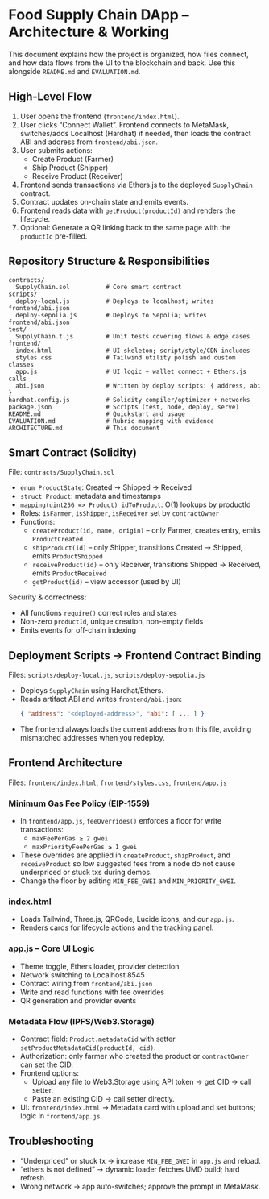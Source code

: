 # Food Supply Chain DApp – Architecture & Working

This document explains how the project is organized, how files connect, and how data flows from the UI to the blockchain and back. Use this alongside `README.md` and `EVALUATION.md`.

## High-Level Flow
1. User opens the frontend (`frontend/index.html`).
2. User clicks “Connect Wallet”. Frontend connects to MetaMask, switches/adds Localhost (Hardhat) if needed, then loads the contract ABI and address from `frontend/abi.json`.
3. User submits actions:
   - Create Product (Farmer)
   - Ship Product (Shipper)
   - Receive Product (Receiver)
4. Frontend sends transactions via Ethers.js to the deployed `SupplyChain` contract.
5. Contract updates on-chain state and emits events.
6. Frontend reads data with `getProduct(productId)` and renders the lifecycle.
7. Optional: Generate a QR linking back to the same page with the `productId` pre-filled.

## Repository Structure & Responsibilities
```
contracts/
  SupplyChain.sol          # Core smart contract
scripts/
  deploy-local.js          # Deploys to localhost; writes frontend/abi.json
  deploy-sepolia.js        # Deploys to Sepolia; writes frontend/abi.json
test/
  SupplyChain.t.js         # Unit tests covering flows & edge cases
frontend/
  index.html               # UI skeleton; script/style/CDN includes
  styles.css               # Tailwind utility polish and custom classes
  app.js                   # UI logic + wallet connect + Ethers.js calls
  abi.json                 # Written by deploy scripts: { address, abi }
hardhat.config.js          # Solidity compiler/optimizer + networks
package.json               # Scripts (test, node, deploy, serve)
README.md                  # Quickstart and usage
EVALUATION.md              # Rubric mapping with evidence
ARCHITECTURE.md            # This document
```

## Smart Contract (Solidity)
File: `contracts/SupplyChain.sol`
- `enum ProductState`: Created → Shipped → Received
- `struct Product`: metadata and timestamps
- `mapping(uint256 => Product) idToProduct`: O(1) lookups by productId
- Roles: `isFarmer`, `isShipper`, `isReceiver` set by `contractOwner`
- Functions:
  - `createProduct(id, name, origin)` – only Farmer, creates entry, emits `ProductCreated`
  - `shipProduct(id)` – only Shipper, transitions Created → Shipped, emits `ProductShipped`
  - `receiveProduct(id)` – only Receiver, transitions Shipped → Received, emits `ProductReceived`
  - `getProduct(id)` – view accessor (used by UI)

Security & correctness:
- All functions `require()` correct roles and states
- Non-zero `productId`, unique creation, non-empty fields
- Emits events for off-chain indexing

## Deployment Scripts → Frontend Contract Binding
Files: `scripts/deploy-local.js`, `scripts/deploy-sepolia.js`
- Deploys `SupplyChain` using Hardhat/Ethers.
- Reads artifact ABI and writes `frontend/abi.json`:
  ```json
  { "address": "<deployed-address>", "abi": [ ... ] }
  ```
- The frontend always loads the current address from this file, avoiding mismatched addresses when you redeploy.

## Frontend Architecture
Files: `frontend/index.html`, `frontend/styles.css`, `frontend/app.js`

### Minimum Gas Fee Policy (EIP-1559)
- In `frontend/app.js`, `feeOverrides()` enforces a floor for write transactions:
  - `maxFeePerGas ≥ 2 gwei`
  - `maxPriorityFeePerGas ≥ 1 gwei`
- These overrides are applied in `createProduct`, `shipProduct`, and `receiveProduct` so low suggested fees from a node do not cause underpriced or stuck txs during demos.
- Change the floor by editing `MIN_FEE_GWEI` and `MIN_PRIORITY_GWEI`.

### index.html
- Loads Tailwind, Three.js, QRCode, Lucide icons, and our `app.js`.
- Renders cards for lifecycle actions and the tracking panel.

### app.js – Core UI Logic
- Theme toggle, Ethers loader, provider detection
- Network switching to Localhost 8545
- Contract wiring from `frontend/abi.json`
- Write and read functions with fee overrides
- QR generation and provider events

### Metadata Flow (IPFS/Web3.Storage)
- Contract field: `Product.metadataCid` with setter `setProductMetadataCid(productId, cid)`.
- Authorization: only farmer who created the product or `contractOwner` can set the CID.
- Frontend options:
  - Upload any file to Web3.Storage using API token → get CID → call setter.
  - Paste an existing CID → call setter directly.
- UI: `frontend/index.html` → Metadata card with upload and set buttons; logic in `frontend/app.js`.

## Troubleshooting
- “Underpriced” or stuck tx → increase `MIN_FEE_GWEI` in `app.js` and reload.
- “ethers is not defined” → dynamic loader fetches UMD build; hard refresh.
- Wrong network → app auto-switches; approve the prompt in MetaMask.
